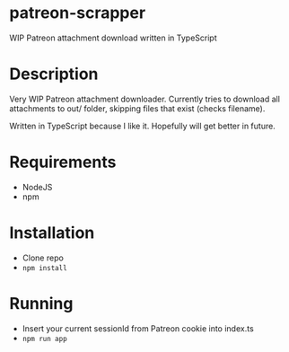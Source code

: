 # patreon-scrapper
WIP Patreon attachment download written in TypeScript

# Description
Very WIP Patreon attachment downloader. Currently tries to download all attachments to out/ folder, skipping files that exist (checks filename).

Written in TypeScript because I like it. Hopefully will get better in future.

# Requirements
- NodeJS
- npm

# Installation
- Clone repo
- `npm install`

# Running
- Insert your current sessionId from Patreon cookie into index.ts
- `npm run app`
